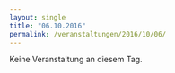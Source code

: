 ```yaml
---
layout: single
title: "06.10.2016"
permalink: /veranstaltungen/2016/10/06/
---
```


Keine Veranstaltung an diesem Tag.
